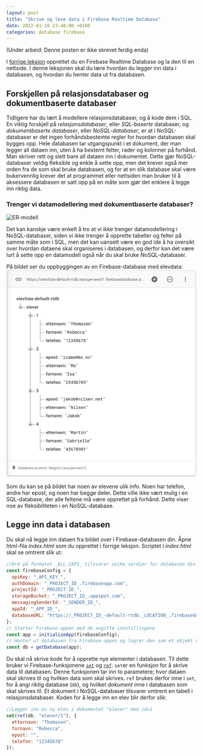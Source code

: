 ```yaml
---
layout: post
title: "Skrive og lese data i Firebase Realtime Database"
date: 2022-01-10 23:48:00 +0100
categories: database firebase
---
```

(Under arbeid: Denne posten er ikke skrevet ferdig enda)

I [forrige leksjon](2022-01-09-oppsett-av-firebase-realtime-database.md) opprettet du en Firebase Realtime Database og la den til en nettside. I denne leksjonen skal du lære hvordan du legger inn data i databasen, og hvordan du henter data ut fra databasen.

## Forskjellen på relasjonsdatabaser og dokumentbaserte databaser
Tidligere har du lært å modellere relasjonsdatabaser, og å kode dem i SQL. En viktig forskjell på _relasjonsdatabaser_, eller _SQL-baserte_ databaser, og _dokumentbaserte databaser_, eller _NoSQL-databaser_, er at i NoSQL-databaser er det ingen forhåndsbestemte regler for hvordan databasen skal bygges opp. Hele databasen tar utgangspunkt i et dokument, der man legger all dataen inn, uten å ha bestemt felter, rader og kolonner på forhånd. Man skriver rett og slett bare all dataen inn i dokumentet. Dette gjør NoSQL-databaser veldig fleksible og enkle å sette opp, men det krever også mer orden fra de som skal bruke databasen, og for at en slik database skal være bukervennlig krever det at programmet eller nettsiden man bruker til å aksessere databasen er satt opp på en måte som gjør det enklere å legge inn riktig data.

### Trenger vi datamodellering med dokumentbaserte databaser?

<img src="https://api.ndla.no/image-api/raw/x1jYWIh5.svg" alt="ER-modell" width="350px">

Det kan kanskje være enkelt å tro at vi ikke trenger datamodellering i NoSQL-databaser, siden vi ikke trenger å opprette tabeller og felter på samme måte som i SQL, men det kan uansett være en god ide å ha oversikt over hvordan dataene skal organiseres i databasen, og derfor kan det være lurt å sette opp en datamodell også når du skal bruke NoSQL-databaser.

På bildet ser du oppbyggingen av en Firebase-database med elevdata:<br>
![Skjermbilde av Firebase-database med data om elever](/img/fb-elevliste-eksempel.png)

Som du kan se på bildet har noen av elevene ulik info. Noen har telefon, andre har epost, og noen har begge deler. Dette ville ikke vært mulig i en SQL-database, der alle feltene må være opprettet på forhånd. Dette viser noe av fleksibiliteten i en NoSQL-database.

## Legge inn data i databasen
Du skal nå legge inn dataen fra bildet over i Firebase-databasen din. Åpne html-fila _index.html_ som du opprettet i forrige leksjon. Scriptet i _index.html_ skal se omtrent slik ut:

```javascript
//Ord på formatet _ALL_CAPS_ tilsvarer unike verdier for databasen din
const firebaseConfig = {
  apiKey: "_API_KEY_",
  authDomain: "_PROJECT_ID_.firebaseapp.com",
  projectId: "_PROJECT_ID_",
  storageBucket: "_PROJECT_ID_.appspot.com",
  messagingSenderId: "_SENDER_ID_",
  appId: "_APP_ID_",
  databaseURL: "https://_PROJECT_ID_-default-rtdb._LOCATION_.firebasedatabase.app/"
};
// Starter Firebase-appen med de angitte innstillingene
const app = initializeApp(firebaseConfig);
// Henter ut databasen fra Firebase-appen og lagrer den som et objekt vi kan bruke i JavaScript
const db = getDatabase(app);
```

Du skal nå skrive kode for å opprette nye elementer i databasen. Til dette bruker vi Firebase-funksjonene [`set`](https://firebase.google.com/docs/reference/js/database.md#set) og [`ref`](https://firebase.google.com/docs/reference/js/database.md#ref). `set`er en funksjon for å skrive data til databasen. Denne funksjonen tar inn to parametere; hvor dataen skal skrives til og hvilken data som skal skrives. `ref` brukes derfor inne i `set`, for å angi riktig database (`db`), og hvilket _dokument_ inne i databasen som skal skrives til. Et dokument i NoSQL-databaser tilsvarer omtrent en tabell i relasjonsdatabaser. Koden for å legge inn en elev blir derfor slik:

```javascript
//Legger inn en ny elev i dokumentet "elever" med id=1
set(ref(db, "elever/1"), {
  etternavn: "Thomasen",
  fornavn: "Rebecca",
  epost: "",
  telefon: "12345678"
});
```
